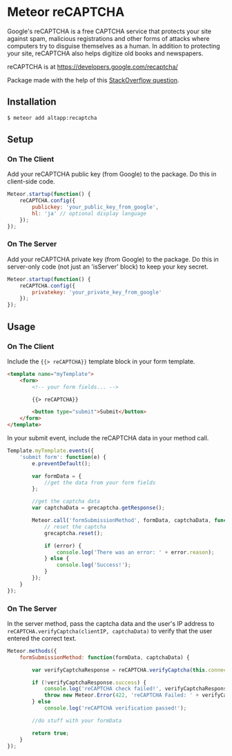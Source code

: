 # Meteor reCAPTCHA
Google's reCAPTCHA is a free CAPTCHA service that protects your site against spam, malicious registrations and other forms of attacks where computers try to disguise themselves as a human. In addition to protecting your site, reCAPTCHA also helps digitize old books and newspapers.

reCAPTCHA is at https://developers.google.com/recaptcha/

Package made with the help of this [StackOverflow question](http://stackoverflow.com/questions/22253196/working-example-of-recaptcha-in-meteor).

## Installation

``` sh
$ meteor add altapp:recaptcha
```

## Setup

### On The Client

Add your reCAPTCHA public key (from Google) to the package. Do this in client-side code.

``` javascript
Meteor.startup(function() {
    reCAPTCHA.config({
        publickey: 'your_public_key_from_google',
        hl: 'ja' // optional display language
    });
});
```

### On The Server

Add your reCAPTCHA private key (from Google) to the package. Do this in server-only code (not just an 'isServer' block) to keep your key secret.

``` javascript
Meteor.startup(function() {
    reCAPTCHA.config({
        privatekey: 'your_private_key_from_google'
    });
});
```

## Usage

### On The Client

Include the `{{> reCAPTCHA}}` template block in your form template.

``` html
<template name="myTemplate">
    <form>
    	<!-- your form fields... -->

    	{{> reCAPTCHA}}

    	<button type="submit">Submit</button>
    </form>
</template>
```

In your submit event, include the reCAPTCHA data in your method call.

``` javascript
Template.myTemplate.events({
    'submit form': function(e) {
        e.preventDefault();

        var formData = {
            //get the data from your form fields
        };

        //get the captcha data
        var captchaData = grecaptcha.getResponse();

        Meteor.call('formSubmissionMethod', formData, captchaData, function(error, result) {
            // reset the captcha
            grecaptcha.reset();

            if (error) {
                console.log('There was an error: ' + error.reason);
            } else {
                console.log('Success!');
            }
        });
    }
});
```

### On The Server

In the server method, pass the captcha data and the user's IP address to `reCAPTCHA.verifyCaptcha(clientIP, captchaData)` to verify that the user entered the correct text.

``` javascript
Meteor.methods({
    formSubmissionMethod: function(formData, captchaData) {

        var verifyCaptchaResponse = reCAPTCHA.verifyCaptcha(this.connection.clientAddress, captchaData);

        if (!verifyCaptchaResponse.success) {
            console.log('reCAPTCHA check failed!', verifyCaptchaResponse);
            throw new Meteor.Error(422, 'reCAPTCHA Failed: ' + verifyCaptchaResponse.error);
        } else
            console.log('reCAPTCHA verification passed!');

        //do stuff with your formData

        return true;
    }
});
```